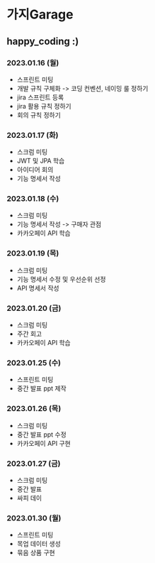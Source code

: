# 가지Garage

## happy_coding :)

### 2023.01.16 (월)
- 스프린트 미팅
- 개발 규칙 구체화 -> 코딩 컨벤션, 네이밍 룰 정하기
- jira 스프린트 등록
- jira 활용 규칙 정하기
- 회의 규칙 정하기

### 2023.01.17 (화)
- 스크럼 미팅
- JWT 및 JPA 학습
- 아이디어 회의
- 기능 명세서 작성

### 2023.01.18 (수)
- 스크럼 미팅
- 기능 명세서 작성 -> 구매자 관점
- 카카오페이 API 학습

### 2023.01.19 (목)
- 스크럼 미팅
- 기능 명세서 수정 및 우선순위 선정
- API 명세서 작성

### 2023.01.20 (금)
- 스크럼 미팅
- 주간 회고
- 카카오페이 API 학습

### 2023.01.25 (수)
- 스프린트 미팅
- 중간 발표 ppt 제작

### 2023.01.26 (목)
- 스크럼 미팅
- 중간 발표 ppt 수정
- 카카오페이 API 구현

### 2023.01.27 (금)
- 스크럼 미팅
- 중간 발표
- 싸피 데이

### 2023.01.30 (월)
- 스프린트 미팅
- 목업 데이터 생성
- 묶음 상품 구현
